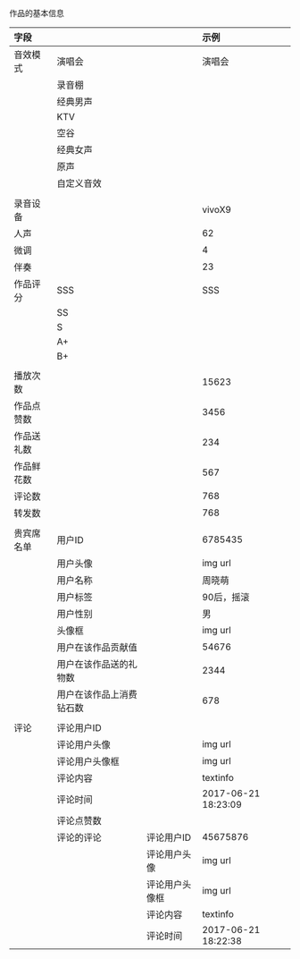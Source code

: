 作品的基本信息

| 字段 |  |  | 示例 |
| :--- | :--- | :--- | :--- |
| 音效模式 | 演唱会 |  | 演唱会 |
|  | 录音棚 |  |  |
|  | 经典男声 |  |  |
|  | KTV |  |  |
|  | 空谷 |  |  |
|  | 经典女声 |  |  |
|  | 原声 |  |  |
|  | 自定义音效 |  |  |
|  |  |  |  |
| 录音设备 |  |  | vivoX9 |
| 人声 |  |  | 62 |
| 微调 |  |  | 4 |
| 伴奏 |  |  | 23 |
| 作品评分 | SSS |  | SSS |
|  | SS |  |  |
|  | S |  |  |
|  | A+ |  |  |
|  | B+ |  |  |
|  |  |  |  |
| 播放次数 |  |  | 15623 |
| 作品点赞数 |  |  | 3456 |
| 作品送礼数 |  |  | 234 |
| 作品鲜花数 |  |  | 567 |
| 评论数 |  |  | 768 |
| 转发数 |  |  | 768 |
|  |  |  |  |
| 贵宾席名单 | 用户ID |  | 6785435 |
|  | 用户头像 |  | img url |
|  | 用户名称 |  | 周晓萌 |
|  | 用户标签 |  | 90后，摇滚 |
|  | 用户性别 |  | 男 |
|  | 头像框 |  | img url |
|  | 用户在该作品贡献值 |  | 54676 |
|  | 用户在该作品送的礼物数 |  | 2344 |
|  | 用户在该作品上消费钻石数 |  | 678 |
|  |  |  |  |
| 评论 | 评论用户ID |  |  |
|  | 评论用户头像 |  | img url |
|  | 评论用户头像框 |  | img url |
|  | 评论内容 |  | textinfo |
|  | 评论时间 |  | 2017-06-21 18:23:09 |
|  | 评论点赞数 |  |  |
|  | 评论的评论 | 评论用户ID | 45675876 |
|  |  | 评论用户头像 | img url |
|  |  | 评论用户头像框 | img url |
|  |  | 评论内容 | textinfo |
|  |  | 评论时间 | 2017-06-21 18:22:38 |




